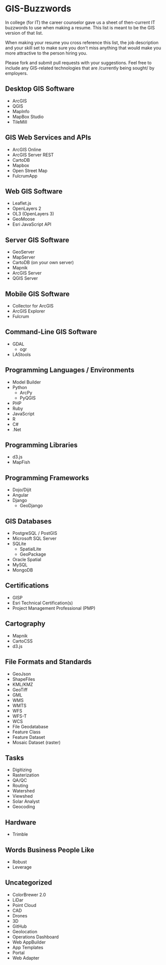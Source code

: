 # GIS-Buzzwords

In college (for IT) the career counselor gave us a sheet of then-current IT buzzwords to use when making a resume. This list is meant to be the GIS version of that list. 

When making your resume you cross reference this list, the job description and your skill set to make sure you don't miss anything that would make you more attractive to the person hiring you. 

Please fork and submit pull requests with your suggestions. Feel free to include any GIS-related technologies that are /currently being sought/ by employers. 


## Desktop GIS Software

 * ArcGIS
 * QGIS
 * MapInfo
 * MapBox Studio
 * TileMill

## GIS Web Services and APIs

 * ArcGIS Online
 * ArcGIS Server REST
 * CartoDB
 * Mapbox
 * Open Street Map
 * FulcrumApp

## Web GIS Software

 * Leaflet.js
 * OpenLayers 2
 * OL3 (OpenLayers 3)
 * GeoMoose
 * Esri JavaScript API

## Server GIS Software

 * GeoServer
 * MapServer
 * CartoDB (on your own server)
 * Mapnik
 * ArcGIS Server
 * QGIS Server

## Mobile GIS Software

 * Collector for ArcGIS
 * ArcGIS Explorer
 * Fulcrum

## Command-Line GIS Software

 * GDAL
    - ogr
 * LAStools

## Programming Languages / Environments

 * Model Builder
 * Python
    - ArcPy
    - PyQGIS
 * PHP
 * Ruby
 * JavaScript
 * R
 * C#
 * .Net

## Programming Libraries
 
 * d3.js
 * MapFish

## Programming Frameworks

 * Dojo/Dijit
 * Angular
 * Django
   - GeoDjango

## GIS Databases

 * PostgreSQL / PostGIS
 * Microsoft SQL Server
 * SQLite
    - SpatialLite
    - GeoPackage
 * Oracle Spatial
 * MySQL
 * MongoDB

## Certifications

 * GISP
 * Esri Technical Certification(s)
 * Project Management Professional (PMP)

## Cartography

 * Mapnik
 * CartoCSS
 * d3.js

## File Formats and Standards

 * GeoJson
 * ShapeFiles
 * KML/KMZ
 * GeoTiff
 * GML
 * WMS
 * WMTS
 * WFS
 * WFS-T
 * WCS
 * File Geodatabase
 * Feature Class
 * Feature Dataset
 * Mosaic Dataset (raster)

## Tasks

 * Digitizing
 * Rasterization
 * QA/QC
 * Routing
 * Watershed
 * Viewshed
 * Solar Analyst
 * Geocoding

## Hardware
  
 * Trimble
 
## Words Business People Like
 
 * Robust 
 * Leverage

## Uncategorized

 * ColorBrewer 2.0
 * LiDar
 * Point Cloud
 * CAD
 * Drones
 * 3D
 * GitHub
 * Geolocation
 * Operations Dashboard
 * Web AppBuilder
 * App Templates
 * Portal
 * Web Adapter
